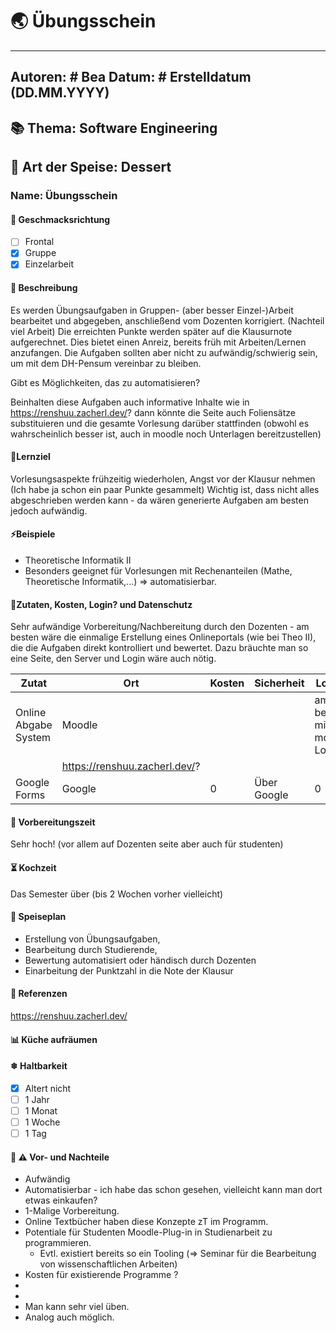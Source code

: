  <!-- Name des Rezepts -->

# 🌏 Übungsschein 
---
Autoren: # Bea
Datum: # Erstelldatum (DD.MM.YYYY)
---


## 📚 Thema: Software Engineering

## 🍲 Art der Speise: Dessert

### Name: Übungsschein

#### 🍹 Geschmacksrichtung
- [ ] Frontal
- [x] Gruppe
- [x] Einzelarbeit

#### 📄 Beschreibung 
Es werden Übungsaufgaben in Gruppen- (aber besser Einzel-)Arbeit bearbeitet und abgegeben, anschließend vom Dozenten korrigiert. (Nachteil viel Arbeit)
Die erreichten Punkte werden später auf die Klausurnote aufgerechnet. 
Dies bietet einen Anreiz, bereits früh mit Arbeiten/Lernen anzufangen. Die Aufgaben sollten aber nicht zu aufwändig/schwierig sein, um mit dem DH-Pensum vereinbar zu bleiben.

Gibt es Möglichkeiten, das zu automatisieren? 

Beinhalten diese Aufgaben auch informative Inhalte wie in https://renshuu.zacherl.dev/? dann könnte die Seite auch Foliensätze substituieren und die gesamte Vorlesung darüber stattfinden (obwohl es wahrscheinlich besser ist, auch in moodle noch Unterlagen bereitzustellen)

#### 🏁Lernziel
<!-- Hier wird das Rezept (Lernziele) beschrieben. -->

Vorlesungsaspekte frühzeitig wiederholen, Angst vor der Klausur nehmen (Ich habe ja schon ein paar Punkte gesammelt)
Wichtig ist, dass nicht alles abgeschrieben werden kann - da wären generierte Aufgaben am besten jedoch aufwändig.


#### ⚡Beispiele
- Theoretische Informatik II 
- Besonders geeignet für Vorlesungen mit Rechenanteilen (Mathe, Theoretische Informatik,...) => automatisierbar.

#### 📜Zutaten, Kosten, Login? und Datenschutz 
Sehr aufwändige Vorbereitung/Nachbereitung durch den Dozenten - am besten wäre die einmalige Erstellung eines Onlineportals (wie bei Theo II), die die Aufgaben direkt kontrolliert und bewertet. 
Dazu bräuchte man so eine Seite, den Server und Login wäre auch nötig. 


| Zutat | Ort | Kosten | Sicherheit |Login?|
|--|--|--|--|--|
|Online Abgabe System|Moodle|||am besten mit moodle Login|
||https://renshuu.zacherl.dev/? |||
| Google Forms | Google | 0 | Über Google | 0


#### 🚧 Vorbereitungszeit 
Sehr hoch! (vor allem auf Dozenten seite aber auch für studenten)


#### ⏳ Kochzeit 
Das Semester über (bis 2 Wochen vorher vielleicht)



#### 🍴 Speiseplan 
- Erstellung von Übungsaufgaben, 
- Bearbeitung durch Studierende,
- Bewertung automatisiert oder händisch durch Dozenten
- Einarbeitung der Punktzahl in die Note der Klausur
<!--
Ablauf
    Hier sollte man ganz genau beschreiben, wie das geht, damit es auch gut ankommt. Ein Poll, beispielsweise, wo nur der Fragesteller die Antworten sieht ist nicht best-practice. Daher bitte gerne viel Detail hier, dass man das Szenario wirklich nachstellen kann.
    
    Zu vermeiden ist ala: "Kochen Sie die Nudeln bis sie fertig sind." 
-->

#### 📑 Referenzen
https://renshuu.zacherl.dev/
<!-- Hier wäre es sehr schön, wenn man ein Beispiel zeigen könnte, das idealerweise offen, zb auf GIT liegt. -->

#### 📊 Küche aufräumen 

#### ❄ Haltbarkeit
<!--
    Einmal hergestellt, wie Joghurt z.B., kann man die Einheit leicht wieder verwenden, sodass die Vorbereitungszeit amortiziert wird.

    Die entsprechende Box ankreuzen: - [x]
-->

- [x] Altert nicht
- [ ] 1 Jahr
- [ ] 1 Monat
- [ ] 1 Woche
- [ ] 1 Tag
<!-- - [] eigene Angabe -->

#### 🤔 ⚠️ Vor- und Nachteile
<!-- Diskussion -->
- Aufwändig
- Automatisierbar - ich habe das schon gesehen, vielleicht kann man dort etwas einkaufen? 
- 1-Malige Vorbereitung. 
- Online Textbücher haben diese Konzepte zT im Programm. 
- Potentiale für Studenten Moodle-Plug-in in Studienarbeit  zu programmieren.
    - Evtl. existiert bereits so ein Tooling ($\Rightarrow$ Seminar für die Bearbeitung von wissenschaftlichen Arbeiten)
- Kosten für existierende Programme ? 
- 
- 
- Man kann sehr viel üben.
- Analog auch möglich.
